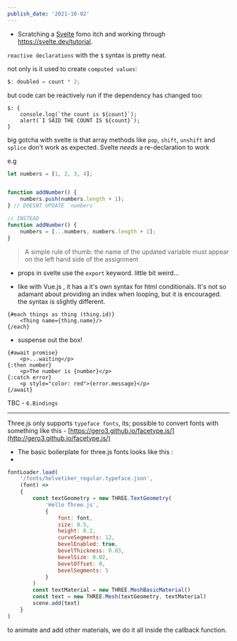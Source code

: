 ```yaml
---
publish_date: '2021-10-02'
---
```

- Scratching a [Svelte](../index-notes/Svelte.md) fomo itch and working through https://svelte.dev/tutorial.

`reactive declarations` with the `$` syntax is pretty neat. 

not only is it used to create `computed values`:
```js
$: doubled = count * 2;
```

but code can be reactively run if the dependency has changed too:

```
$: {
	console.log(`the count is ${count}`);
	alert(`I SAID THE COUNT IS ${count}`);
}
```

big gotcha with svelte is that array methods like `pop`, `shift`, `unshift` and `splice` don't work as expected. Svelte _needs_ a re-declaration to work

e.g 
```js
let numbers = [1, 2, 3, 4];


function addNumber() {
	numbers.push(numbers.length + 1);
} // DOESNT UPDATE `numbers`

// INSTEAD
function addNumber() {
	numbers = [...numbers, numbers.length + 1];
}

```

> A simple rule of thumb: the name of the updated variable must appear on the left hand side of the assignment

- props in svelte use the `export` keyword. little bit weird...

- like with Vue.js , it has a it's own syntax for html conditionals. It's not so adamant about providing an index when looping, but it is encouraged. the syntax is slightly different.
```
{#each things as thing (thing.id)}
	<Thing name={thing.name}/>
{/each}

```

- suspense out the box!
```
{#await promise}
	<p>...waiting</p>
{:then number}
	<p>The number is {number}</p>
{:catch error}
	<p style="color: red">{error.message}</p>
{/await}
```

TBC - `6.Bindings`

---

Three.js only supports `typeface fonts`, its; possible to convert fonts with something like this - [https://gero3.github.io/facetype.js/](http://gero3.github.io/facetype.js/)

- The basic boilerplate for three.js fonts looks like this :
- 
```javascript
fontLoader.load(
    '/fonts/helvetiker_regular.typeface.json',
    (font) =>
    {
        const textGeometry = new THREE.TextGeometry(
            'Hello Three.js',
            {
                font: font,
                size: 0.5,
                height: 0.2,
                curveSegments: 12,
                bevelEnabled: true,
                bevelThickness: 0.03,
                bevelSize: 0.02,
                bevelOffset: 0,
                bevelSegments: 5
            }
        )
        const textMaterial = new THREE.MeshBasicMaterial()
        const text = new THREE.Mesh(textGeometry, textMaterial)
        scene.add(text)
    }
)
```

to animate and add other materials, we do it all inside the callback function. 
